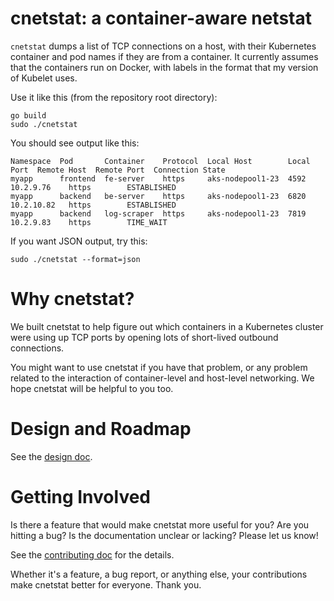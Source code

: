 # cnetstat: a container-aware netstat
`cnetstat` dumps a list of TCP connections on a host, with their
Kubernetes container and pod names if they are from a container. It
currently assumes that the containers run on Docker, with labels in
the format that my version of Kubelet uses.

Use it like this (from the repository root directory):
```
go build
sudo ./cnetstat
```

You should see output like this:
```
Namespace  Pod       Container    Protocol  Local Host        Local Port  Remote Host  Remote Port  Connection State
myapp      frontend  fe-server    https     aks-nodepool1-23  4592        10.2.9.76    https        ESTABLISHED
myapp      backend   be-server    https     aks-nodepool1-23  6820        10.2.10.82   https        ESTABLISHED
myapp      backend   log-scraper  https     aks-nodepool1-23  7819        10.2.9.83    https        TIME_WAIT
```

If you want JSON output, try this:
```
sudo ./cnetstat --format=json
```

# Why cnetstat?
We built cnetstat to help figure out which containers in a Kubernetes
cluster were using up TCP ports by opening lots of short-lived
outbound connections.

You might want to use cnetstat if you have that problem, or any
problem related to the interaction of container-level and host-level
networking. We hope cnetstat will be helpful to you too.

# Design and Roadmap

See the [design
doc](https://github.com/microsoft/cnetstat/blob/main/Design.md).

# Getting Involved
Is there a feature that would make cnetstat more useful for you? Are
you hitting a bug? Is the documentation unclear or lacking? Please let
us know!

See the [contributing
doc](https://github.com/microsoft/cnetstat/blob/main/Contributing.md)
for the details.

Whether it's a feature, a bug report, or anything else, your
contributions make cnetstat better for everyone. Thank you.
